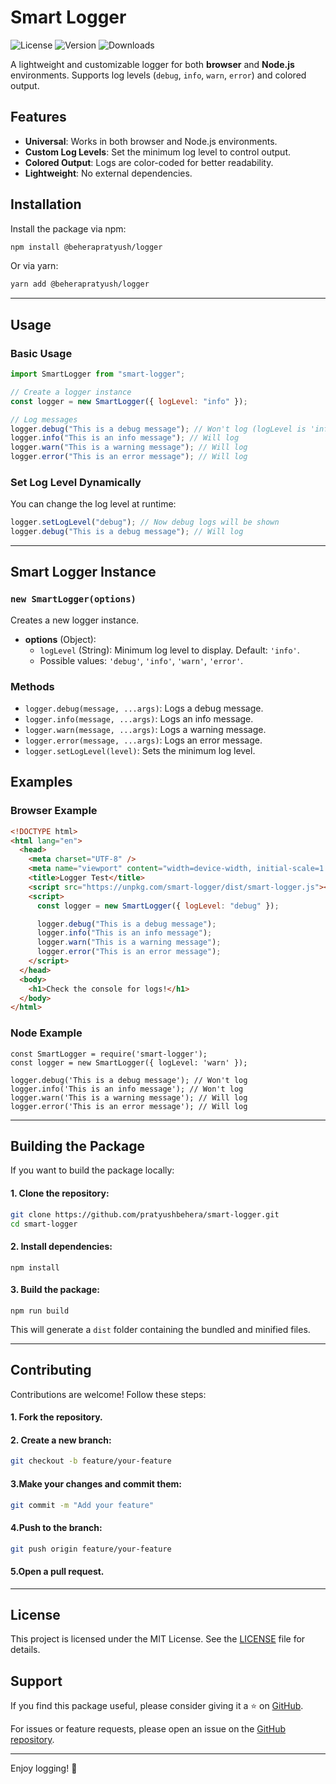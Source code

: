 # Smart Logger

![License](https://img.shields.io/badge/license-MIT-blue)
![Version](https://img.shields.io/npm/v/@beherapratyush/logger)
![Downloads](https://img.shields.io/npm/dm/@beherapratyush/logger)

A lightweight and customizable logger for both **browser** and **Node.js** environments. Supports log levels (`debug`, `info`, `warn`, `error`) and colored output.

## Features

- **Universal**: Works in both browser and Node.js environments.
- **Custom Log Levels**: Set the minimum log level to control output.
- **Colored Output**: Logs are color-coded for better readability.
- **Lightweight**: No external dependencies.

## Installation

Install the package via npm:

```bash
npm install @beherapratyush/logger
```

Or via yarn:

```bash
yarn add @beherapratyush/logger
```

---

## Usage

### Basic Usage

```javascript
import SmartLogger from "smart-logger";

// Create a logger instance
const logger = new SmartLogger({ logLevel: "info" });

// Log messages
logger.debug("This is a debug message"); // Won't log (logLevel is 'info')
logger.info("This is an info message"); // Will log
logger.warn("This is a warning message"); // Will log
logger.error("This is an error message"); // Will log
```

### Set Log Level Dynamically

You can change the log level at runtime:

```javascript
logger.setLogLevel("debug"); // Now debug logs will be shown
logger.debug("This is a debug message"); // Will log
```

---

## Smart Logger Instance

### `new SmartLogger(options)`

Creates a new logger instance.

- **options** (Object):
  - `logLevel` (String): Minimum log level to display. Default: `'info'`.
  - Possible values: `'debug'`, `'info'`, `'warn'`, `'error'`.

### Methods

- `logger.debug(message, ...args)`: Logs a debug message.
- `logger.info(message, ...args)`: Logs an info message.
- `logger.warn(message, ...args)`: Logs a warning message.
- `logger.error(message, ...args)`: Logs an error message.
- `logger.setLogLevel(level)`: Sets the minimum log level.

## Examples

### Browser Example

```html
<!DOCTYPE html>
<html lang="en">
  <head>
    <meta charset="UTF-8" />
    <meta name="viewport" content="width=device-width, initial-scale=1.0" />
    <title>Logger Test</title>
    <script src="https://unpkg.com/smart-logger/dist/smart-logger.js"></script>
    <script>
      const logger = new SmartLogger({ logLevel: "debug" });

      logger.debug("This is a debug message");
      logger.info("This is an info message");
      logger.warn("This is a warning message");
      logger.error("This is an error message");
    </script>
  </head>
  <body>
    <h1>Check the console for logs!</h1>
  </body>
</html>
```

### Node Example

```
const SmartLogger = require('smart-logger');
const logger = new SmartLogger({ logLevel: 'warn' });

logger.debug('This is a debug message'); // Won't log
logger.info('This is an info message'); // Won't log
logger.warn('This is a warning message'); // Will log
logger.error('This is an error message'); // Will log
```

---

## Building the Package

If you want to build the package locally:

#### 1. Clone the repository:

```bash
git clone https://github.com/pratyushbehera/smart-logger.git
cd smart-logger
```

#### 2. Install dependencies:

```
npm install
```

#### 3. Build the package:

```
npm run build
```

This will generate a `dist` folder containing the bundled and minified files.

---

## Contributing

Contributions are welcome! Follow these steps:

#### 1. Fork the repository.

#### 2. Create a new branch:

```bash
git checkout -b feature/your-feature
```

#### 3.Make your changes and commit them:

```bash
git commit -m "Add your feature"
```

#### 4.Push to the branch:

```bash
git push origin feature/your-feature
```

#### 5.Open a pull request.

---

## License

This project is licensed under the MIT License. See the [LICENSE](LICENSE) file for details.

## Support

If you find this package useful, please consider giving it a ⭐️ on [GitHub](https://github.com/pratyushbehera/smart-logger).

For issues or feature requests, please open an issue on the [GitHub repository](https://github.com/pratyushbehera/smart-logger/issues).

---

Enjoy logging! 🚀
